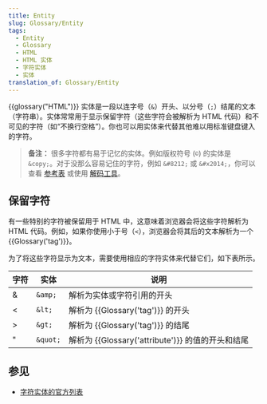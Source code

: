 ```yaml
---
title: Entity
slug: Glossary/Entity
tags:
  - Entity
  - Glossary
  - HTML
  - HTML 实体
  - 字符实体
  - 实体
translation_of: Glossary/Entity
---
```

{{glossary("HTML")}} 实体是一段以连字号（`&`）开头、以分号（`;`）结尾的文本（字符串）。实体常常用于显示保留字符（这些字符会被解析为 HTML 代码）和不可见的字符（如“不换行空格”）。你也可以用实体来代替其他难以用标准键盘键入的字符。

> **备注：** 很多字符都有易于记忆的实体。例如版权符号 (`©`) 的实体是 `&copy;`。对于没那么容易记住的字符，例如 `&#8212;` 或 `&#x2014;`，你可以查看 [参考表](https://html.spec.whatwg.org/multipage/named-characters.html#named-character-references) 或使用 [解码工具](https://mothereff.in/html-entities)。

## 保留字符

有一些特别的字符被保留用于 HTML 中，这意味着浏览器会将这些字符解析为 HTML 代码。例如，如果你使用小于号（`<`），浏览器会将其后的文本解析为一个 {{Glossary('tag')}}。

为了将这些字符显示为文本，需要使用相应的字符实体来代替它们，如下表所示。

| 字符 | 实体     | 说明                                                     |
| ---- | -------- | -------------------------------------------------------- |
| &    | `&amp;`  | 解析为实体或字符引用的开头                               |
| <    | `&lt;`   | 解析为 {{Glossary('tag')}} 的开头                   |
| >    | `&gt;`   | 解析为 {{Glossary('tag')}} 的结尾                   |
| "    | `&quot;` | 解析为 {{Glossary('attribute')}} 的值的开头和结尾 |

## 参见

- [字符实体的官方列表](https://html.spec.whatwg.org/multipage/named-characters.html#named-character-references)
